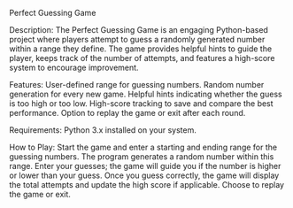 Perfect Guessing Game

Description:
The Perfect Guessing Game is an engaging Python-based project where players attempt to guess a randomly generated number within a range they define. The game provides helpful hints to guide the player, keeps track of the number of attempts, and features a high-score system to encourage improvement.

Features:
User-defined range for guessing numbers.
Random number generation for every new game.
Helpful hints indicating whether the guess is too high or too low.
High-score tracking to save and compare the best performance.
Option to replay the game or exit after each round.

Requirements:
Python 3.x installed on your system.

How to Play:
Start the game and enter a starting and ending range for the guessing numbers.
The program generates a random number within this range.
Enter your guesses; the game will guide you if the number is higher or lower than your guess.
Once you guess correctly, the game will display the total attempts and update the high score if applicable.
Choose to replay the game or exit.
